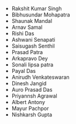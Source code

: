 - Rakshit Kumar Singh
- Bibhusundar Mohapatra
- Shaunak Mandal
- Arnav Samal
- Rishi Das
- Ashwani Senapati
- Saisugash Senthil
- Prasad Patra
- Arkapravo Dey
- Sonali lipsa patra
- Payal Das
- Anirudh Venkateswaran
- Dinesh Jangid
- Auro Prasad Das
- Priyannsh Agrawal
- Albert Antony
- Mayur Pachpor
- Nishkarsh Gupta
